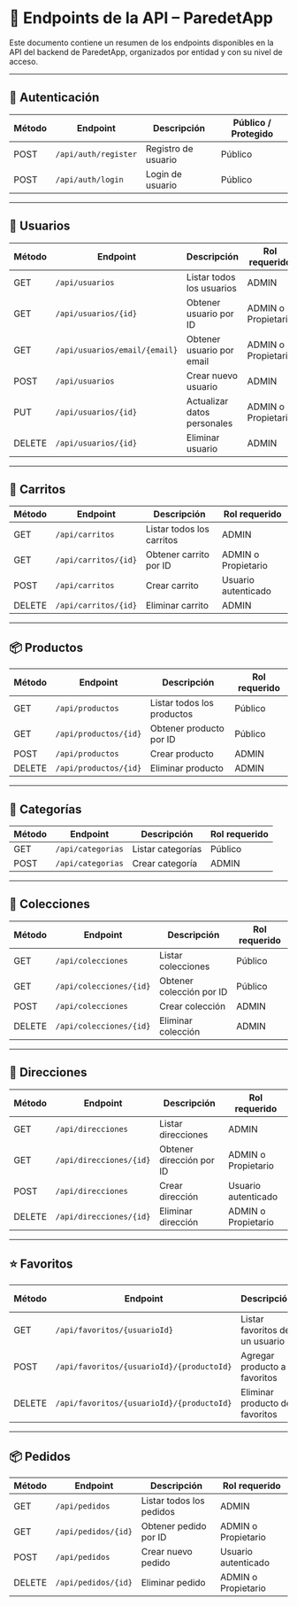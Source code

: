 # 📌 Endpoints de la API – ParedetApp

Este documento contiene un resumen de los endpoints disponibles en la API del backend de ParedetApp, organizados por entidad y con su nivel de acceso.

---

## 🔐 Autenticación

| Método | Endpoint              | Descripción                | Público / Protegido |
|--------|-----------------------|----------------------------|---------------------|
| POST   | `/api/auth/register`  | Registro de usuario        | Público             |
| POST   | `/api/auth/login`     | Login de usuario           | Público             |

---

## 👤 Usuarios

| Método | Endpoint                      | Descripción                         | Rol requerido          |
|--------|-------------------------------|-------------------------------------|------------------------|
| GET    | `/api/usuarios`               | Listar todos los usuarios           | ADMIN                 |
| GET    | `/api/usuarios/{id}`          | Obtener usuario por ID              | ADMIN o Propietario   |
| GET    | `/api/usuarios/email/{email}` | Obtener usuario por email           | ADMIN o Propietario   |
| POST   | `/api/usuarios`               | Crear nuevo usuario                 | ADMIN                 |
| PUT    | `/api/usuarios/{id}`          | Actualizar datos personales         | ADMIN o Propietario   |
| DELETE | `/api/usuarios/{id}`          | Eliminar usuario                    | ADMIN                 |

---

## 🛒 Carritos

| Método | Endpoint                 | Descripción               | Rol requerido          |
|--------|--------------------------|---------------------------|------------------------|
| GET    | `/api/carritos`          | Listar todos los carritos | ADMIN                 |
| GET    | `/api/carritos/{id}`     | Obtener carrito por ID    | ADMIN o Propietario   |
| POST   | `/api/carritos`          | Crear carrito             | Usuario autenticado   |
| DELETE | `/api/carritos/{id}`     | Eliminar carrito          | ADMIN                 |

---

## 📦 Productos

| Método | Endpoint               | Descripción                | Rol requerido        |
|--------|------------------------|----------------------------|----------------------|
| GET    | `/api/productos`       | Listar todos los productos | Público              |
| GET    | `/api/productos/{id}`  | Obtener producto por ID    | Público              |
| POST   | `/api/productos`       | Crear producto             | ADMIN                |
| DELETE | `/api/productos/{id}`  | Eliminar producto          | ADMIN                |

---

## 🧩 Categorías

| Método | Endpoint            | Descripción              | Rol requerido        |
|--------|---------------------|--------------------------|----------------------|
| GET    | `/api/categorias`   | Listar categorías        | Público              |
| POST   | `/api/categorias`   | Crear categoría          | ADMIN                |

---

## 🎨 Colecciones

| Método | Endpoint                  | Descripción                | Rol requerido        |
|--------|---------------------------|----------------------------|----------------------|
| GET    | `/api/colecciones`        | Listar colecciones         | Público              |
| GET    | `/api/colecciones/{id}`   | Obtener colección por ID   | Público              |
| POST   | `/api/colecciones`        | Crear colección            | ADMIN                |
| DELETE | `/api/colecciones/{id}`   | Eliminar colección         | ADMIN                |

---

## 🧭 Direcciones

| Método | Endpoint                  | Descripción                  | Rol requerido        |
|--------|---------------------------|------------------------------|----------------------|
| GET    | `/api/direcciones`        | Listar direcciones           | ADMIN                |
| GET    | `/api/direcciones/{id}`   | Obtener dirección por ID     | ADMIN o Propietario  |
| POST   | `/api/direcciones`        | Crear dirección              | Usuario autenticado  |
| DELETE | `/api/direcciones/{id}`   | Eliminar dirección           | ADMIN o Propietario  |

---

## ⭐ Favoritos

| Método | Endpoint                                 | Descripción                        | Rol requerido        |
|--------|------------------------------------------|------------------------------------|----------------------|
| GET    | `/api/favoritos/{usuarioId}`             | Listar favoritos de un usuario     | ADMIN o Propietario  |
| POST   | `/api/favoritos/{usuarioId}/{productoId}`| Agregar producto a favoritos       | Propietario          |
| DELETE | `/api/favoritos/{usuarioId}/{productoId}`| Eliminar producto de favoritos     | ADMIN o Propietario  |

---

## 📦 Pedidos

| Método | Endpoint            | Descripción              | Rol requerido        |
|--------|---------------------|--------------------------|----------------------|
| GET    | `/api/pedidos`      | Listar todos los pedidos | ADMIN                |
| GET    | `/api/pedidos/{id}` | Obtener pedido por ID    | ADMIN o Propietario  |
| POST   | `/api/pedidos`      | Crear nuevo pedido       | Usuario autenticado  |
| DELETE | `/api/pedidos/{id}` | Eliminar pedido          | ADMIN o Propietario  |
